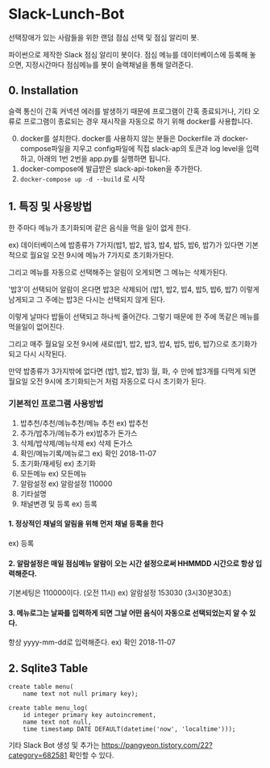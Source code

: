 # Slack-Lunch-Bot
선택장애가 있는 사람들을 위한 랜덤 점심 선택 및 점심 알리미 봇.

파이썬으로 제작한 Slack 점심 알리미 봇이다. 점심 메뉴를 데이터베이스에 등록해 놓으면, 지정시간마다 점심메뉴를 봇이 슬랙채널을 통해 알려준다.
## 0. Installation

슬랙 통신이 간혹 커넥션 에러를 발생하기 때문에 프로그램이 간혹 종료되거나, 기타 오류로 프로그램이 종료되는 경우
재시작을 자동으로 하기 위해 docker를 사용합니다.

0. docker를 설치한다. docker를 사용하지 않는 분들은 Dockerfile 과 docker-compose파일을 지우고 config파일에 직접 slack-ap의 토큰과 log level을 입력하고, 아래의 1번 2번을  app.py를 실행하면 됩니다.
1. docker-compose에 발급받은 slack-api-token을 추가한다.
2. `docker-compose up -d --build` 로 시작

## 1. 특징 및 사용방법


한 주마다 메뉴가 초기화되며 같은 음식을 먹을 일이 없게 한다. 


ex) 데이터베이스에 밥종류가 7가지(밥1, 밥2, 밥3, 밥4, 밥5, 밥6, 밥7)가 있다면 기본적으로 월요일 오전 9시에 메뉴가 7가지로 초기화가된다. 

그리고 메뉴를 자동으로 선택해주는 알림이 오게되면 그 메뉴는 삭제가된다.

'밥3'이 선택되어 알람이 온다면 밥3은 삭제되어 (밥1, 밥2, 밥4, 밥5, 밥6, 밥7) 이렇게 
남게되고 그 주에는 밥3은 다시는 선택되지 않게 된다.

이렇게 날마다 밥들이 선택되고 하나씩 줄어간다. 그렇기 때문에 한 주에 똑같은 메뉴를 먹을일이 없어진다.

그리고 매주 월요일 오전 9시에 새로(밥1, 밥2, 밥3, 밥4, 밥5, 밥6, 밥7)으로 초기화가 되고 다시 시작된다.

만약 밥종류가 3가지밖에 없다면 (밥1, 밥2, 밥3) 월, 화, 수 만에 밥3개를 다먹게 되면 월요일 오전 9시에 초기화되는거 처럼 자동으로 다시 초기화가 된다.

### 기본적인 프로그램 사용방법
1. 밥추천/추천/메뉴추천/메뉴 추천 ex) 밥추천
2. 추가/밥추가/메뉴추가 ex)밥추가 돈가스
3. 삭제/밥삭제/메뉴삭제 ex) 삭제 돈가스
4. 확인/메뉴기록/메뉴로그 ex) 확인 2018-11-07
5. 초기화/재세팅 ex) 초기화
6. 모든메뉴 ex) 모든메뉴
7. 알람설정 ex) 알람설정 110000
8. 기타설명
9. 채널변경 및 등록 ex) 등록

#### 1. 정상적인 채널의 알림을 위해 먼저 채널 등록을 한다
ex) 등록

#### 2. 알람설정은 매일 점심메뉴 알람이 오는 시간 설정으로써 HHMMDD 시간으로 항상 입력해준다. 
기본세팅은 110000이다. (오전 11시)
ex) 알람설정 153030 (3시30분30초)

#### 3. 메뉴로그는 날짜를 입력하게 되면 그날 어떤 음식이 자동으로 선택되었는지 알 수 있다.
항상 yyyy-mm-dd로 입력해준다.
ex) 확인 2018-11-07

## 2. Sqlite3 Table
```{.sql}
create table menu(
	name text not null primary key);

create table menu_log(
    id integer primary key autoincrement,
    name text not null,
    time timestamp DATE DEFAULT(datetime('now', 'localtime')));
```

기타 Slack Bot 생성 및 추가는 https://pangyeon.tistory.com/22?category=682581 확인할 수 있다.
